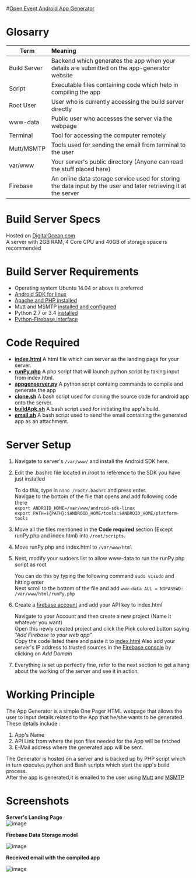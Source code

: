 #[Open Event Android App Generator](http://192.241.232.231)

Glosarry
======
| Term        | Meaning           |
| ------------- |:-------------|
| Build Server     | Backend which generates the app when your details are submitted on the app-generator website  |
| Script    | Executable files containing code which help in compiling the app      |
| Root User | User who is currently accessing the build server directly      | 
| www-data  | Public user who accesses the server via the webpage  |
| Terminal | Tool for accessing the computer remotely  |
| Mutt/MSMTP | Tools used for sending the email from terminal to the user  |
| var/www | Your server's public directory (Anyone can read the stuff placed here)  |
| Firebase | An online data storage service used for storing the data input by the user and later retrieving it at the server|

Build Server Specs 
======
Hosted on [DigitalOcean.com](https://www.digitalocean.com) <br>
A server with 2GB RAM, 4 Core CPU and 40GB of storage space is recommended <br>

Build Server Requirements
======
* Operating system Ubuntu 14.04 or above is preferred
* [Android SDK for linux](http://stackoverflow.com/a/19416222/5471095)
* [Apache and PHP installed](https://www.digitalocean.com/community/tutorials/how-to-install-linux-apache-mysql-php-lamp-stack-on-ubuntu)
* Mutt and MSMTP [installed and configured](https://opev.wordpress.com/2016/06/15/sending-e-mail-from-linux-terminal/)
* Python 2.7 or 3.4 [installed](http://askubuntu.com/questions/350751/install-and-run-python-3-at-the-same-time-than-python-2)
* [Python-Firebase interface](https://pypi.python.org/pypi/python-firebase/1.2)

Code Required
======
* **[index.html](https://github.com/fossasia/open-event-android/blob/master/apk-generator/index.html)** A html file which can server as the landing page for your server.
* **[runPy.php](https://github.com/fossasia/open-event-android/blob/master/apk-generator/scripts/runPy.php)** A php script that will launch python script by taking input from index.html.
* **[appgenserver.py](https://github.com/fossasia/open-event-android/blob/master/apk-generator/scripts/appgenserver.py)** A python script containg commands to compile and generate the app
* **[clone.sh](https://github.com/fossasia/open-event-android/blob/master/apk-generator/scripts/clone.sh)** A bash script used for cloning the source code for android app onto the server.
* **[buildApk.sh](https://github.com/fossasia/open-event-android/blob/master/apk-generator/scripts/buildApk.sh)** A bash script used for initiating the app's build.
* **[email.sh](https://github.com/fossasia/open-event-android/blob/master/apk-generator/scripts/email.sh)** A bash script used to send the email containing the generated app as an attachment.

Server Setup
======
1. Navigate to server's ```/var/www/``` and install the Android SDK here.
2. Edit the .bashrc file located in /root to reference to the SDK you have just installed

   To do this, type in ```nano /root/.bashrc``` and press enter. <br>
   Navigae to the bottom of the file that opens and add following code there <br> ```export ANDROID_HOME=/var/www/android-sdk-linux ```<br>
   ```export PATH=${PATH}:$ANDROID_HOME/tools:$ANDROID_HOME/platform-tools```

3. Move all the files mentioned in the **Code required** section (Except runPy.php and index.html) into ```/root/scripts```.
4. Move runPy.php and index.html to ```/var/www/html```
5. Next, modify your sudoers list to allow www-data to run the runPy.php script as root
   
   You can do this by typing the following command ```sudo visudo``` and hitting enter <br>
   Next scroll to the bottom of the file and add ```www-data ALL = NOPASSWD: /var/www/html/runPy.php```
6. Create a [firebase account](firebase.google.com) and add your API key to index.html <br>

   Navigate to your Account and then create a new project (Name it whatever you want) <br>
   Open this newly created project and click the Pink colored button saying *"Add Firebase to your web app"* <br>
   Copy the code listed there and paste it to [index.html](https://github.com/fossasia/open-event-android/blob/master/apk-generator/index.html#L76)
   Also add your server's IP address to trusted sources in the [Firebase console](https://console.firebase.google.com/project/app-generator/authentication/providers) by clicking on *Add Domain*  
7. Everything is set up perfectly fine, refer to the next section to get a hang about the working of the server and see it in action.

Working Principle 
======
The App Generator is a simple One Pager HTML webpage that allows the user to input details related to the App that he/she wants to be generated.<br>
These details include :

1. App's Name
2. API Link from where the json files needed for the App will be fetched
3. E-Mail address where the generated app will be sent.

The Generator is hosted on a server and is backed up by PHP script which in turn executes python and Bash scripts which start the app's build process. <br>
After the app is generated,it is emailed to the user using [Mutt](http://www.mutt.org/) and [MSMTP](http://msmtp.sourceforge.net/) <br>

Screenshots
======

**Server's Landing Page** <br>
![image](http://i.imgur.com/tuP47wE.png) <br>


**Firebase Data Storage model** <br>

![image](http://i.imgur.com/jGVuOxS.png)


**Received email with the compiled app**

![image](http://i.imgur.com/ONrOrtk.png)
